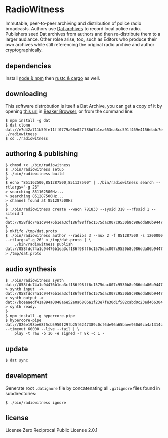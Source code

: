 # RadioWitness
Immutable, peer-to-peer archiving and distribution of police radio broadcasts. Authors use [Dat archives](https://datproject.org/) to record local police radio. Publishers seed Dat archives from authors and then re-distribute them to a larger audiance. Other rolse arise, too, such as Editors who produce their own archives while still referencing the original radio archive and author cryptographically.

## dependencies
Install [node & npm](https://nodejs.org/en/download/) then [rustc & cargo](https://www.rust-lang.org/en-US/install.html) as well. 

## downloading
This software distrobution is itself a Dat Archive, you can get a copy of it by opening [this url](dat://e7d42a711b59fe11ff0779a96e027786d7b1ea653ea8cc591f469e4156ebdc7e) in [Beaker Browser](https://beakerbrowser.com), or from the command line:
```
$ npm install -g dat
$ dat clone dat://e7d42a711b59fe11ff0779a96e027786d7b1ea653ea8cc591f469e4156ebdc7e ./radiowitness
$ cd ./radiowitness
```

## authoring & publishing
```
$ chmod +x ./bin/radiowitness
$ ./bin/radiowitness setup
$ ./bin/radiowitness build
$
$ echo "851162500,851287500,851137500" | ./bin/radiowitness search --rtlargs="-g 26"
> searching 851162500Hz...
> searching 851287500Hz...
> channel found at 851287500Hz
$
$ ./bin/radiowitness create --wacn 781833 --sysid 318 --rfssid 1 --siteid 1
> dat://058fdc74a1c94476b1ea3cf186f98ff6c1575dac007c9530b8c986dda86b9447
$
$ mkfifo /tmp/dat.proto
$ ./bin/radiowitness author --radios 3 --mux 2 -f 851287500 -s 1200000 --rtlargs="-g 26" < /tmp/dat.proto | \
    ./bin/radiowitness publish dat://058fdc74a1c94476b1ea3cf186f98ff6c1575dac007c9530b8c986dda86b9447 > /tmp/dat.proto
```

## audio synthesis
```
$ ./bin/radiowitness synth dat://058fdc74a1c94476b1ea3cf186f98ff6c1575dac007c9530b8c986dda86b9447
> synth input  -> dat://058fdc74a1c94476b1ea3cf186f98ff6c1575dac007c9530b8c986dda86b9447
> synth output -> dat://bceaaedf41a894a0048a6e52e0a6806a1f23e7fe30d1f582cabd0c23ed466304
> synth ready.
$
$ npm install -g hypercore-pipe
$ hypercore-pipe dat://826e198be68f5cb5950f29fb25f6247389c0cf6de96a65baee950d0ca4a1314c --timeout 60000 --live --tail | \
    play -t raw -b 16 -e signed -r 8k -c 1 -
```

## update
```
$ dat sync
```

## development
Generate root `.datignore` file by concatenating all `.gitignore` files found in subdirectories:
```
$ ./bin/radiowitness ignore
```

## license
License Zero Reciprocal Public License 2.0.1
